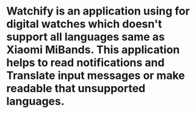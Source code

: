 # Watchify is an application using for digital watches which doesn't support all languages same as Xiaomi MiBands. This application helps to read notifications and Translate input messages or make readable that unsupported languages.